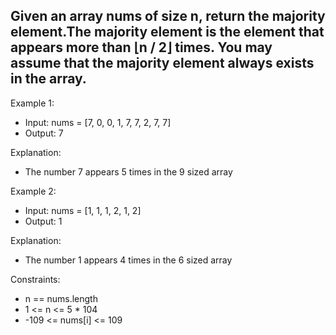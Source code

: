 ## Given an array nums of size n, return the majority element.The majority element is the element that appears more than ⌊n / 2⌋ times. You may assume that the majority element always exists in the array.

 

Example 1:

- Input: nums = [7, 0, 0, 1, 7, 7, 2, 7, 7]
- Output: 7

Explanation: 
- The number 7 appears 5 times in the 9 sized array
  
Example 2:

- Input: nums = [1, 1, 1, 2, 1, 2]
- Output: 1

Explanation: 
- The number 1 appears 4 times in the 6 sized array
 

Constraints:

- n == nums.length
- 1 <= n <= 5 * 104
- -109 <= nums[i] <= 109
